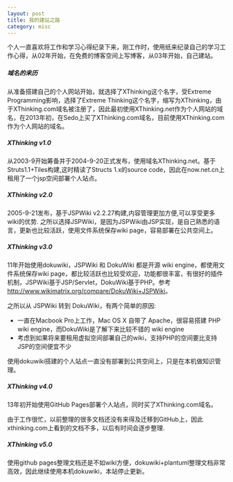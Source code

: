 ```yaml
---
layout: post
title: 我的建站之路
category: misc
---
```


个人一直喜欢将工作和学习心得纪录下来，刚工作时，使用纸来纪录自己的学习工作心得，从02年开始，在免费的博客空间上写博客，从03年开始，自己建站。

##### 域名的来历

从准备搭建自己的个人网站开始，就选择了XThinking这个名字，受Extreme Programming影响，选择了Extreme Thinking这个名字，缩写为XThinking，由于XThinking.com域名被注册了，因此最初使用XThinking.net作为个人网站的域名，在2013年初，在Sedo上买了XThinking.com域名，目前使用XThinking.com作为个人网站的域名。

##### XThinking v1.0


从2003-9开始筹备并于2004-9-20正式发布，使用域名XThinking.net。基于Struts1.1+Tiles构建,这时精读了Structs 1.x的source code，因此在now.net.cn上租用了一个jsp空间部署个人站点。

##### XThinking v2.0

2005-9-21发布，基于JSPWiki v2.2.27构建,内容管理更加方便,可以享受更多wiki的优势. 之所以选择JSPWiki，是因为JSPWiki由JSP实现，是自己熟悉的语言，更新也比较活跃，使用文件系统保存wiki page，容易部署在公共空间上。

##### XThinking v3.0

11年开始使用dokuwiki，JSPWiki 和 DokuWiki 都是开源 wiki engine，都使用文件系统保存wiki page，都比较活跃也比较受欢迎，功能都很丰富，有很好的插件机制，JSPWiki基于JSP/Servlet，DokuWiki基于PHP。参考 <http://www.wikimatrix.org/compare/DokuWiki+JSPWiki>。

之所以从 JSPWiki 转到 DokuWiki，有两个简单的原因:

* 一直在Macbook Pro上工作，Mac OS X 自带了 Apache，很容易搭建 PHP wiki engine，而DokuWiki是了解下来比较不错的 wiki engine
* 考虑到如果将来要租用虚拟空间部署自己的wiki，支持PHP的空间要比支持JSP的空间便宜不少

使用dokuwiki搭建的个人站点一直没有部署到公共空间上，只是在本机做知识管理。

##### XThinking v4.0

13年初开始使用GitHub Pages部署个人站点，同时买了XThinking.com域名。

由于工作很忙，以前整理的很多文档还没有来得及迁移到GitHub上，因此xthinking.com上看到的文档不多，以后有时间会逐步整理.

##### XThinking v5.0

使用github pages整理文档还是不如wiki方便，dokuwiki+plantuml整理文档非常高效，因此继续使用本机dokuwiki，本站停止更新。